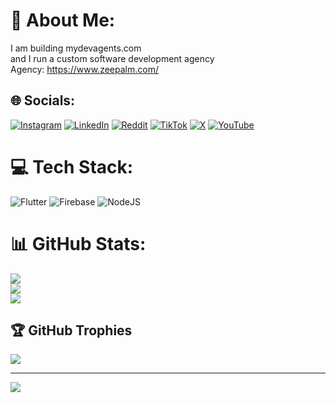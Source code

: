 # 💫 About Me:
I am building mydevagents.com<br>and I run a custom software development agency<br>Agency: https://www.zeepalm.com/


## 🌐 Socials:
[![Instagram](https://img.shields.io/badge/Instagram-%23E4405F.svg?logo=Instagram&logoColor=white)](https://instagram.com/zubithdev) [![LinkedIn](https://img.shields.io/badge/LinkedIn-%230077B5.svg?logo=linkedin&logoColor=white)](https://linkedin.com/in/zubithedev) [![Reddit](https://img.shields.io/badge/Reddit-%23FF4500.svg?logo=Reddit&logoColor=white)](https://reddit.com/user/zubi10001) [![TikTok](https://img.shields.io/badge/TikTok-%23000000.svg?logo=TikTok&logoColor=white)](https://tiktok.com/@zubithedev) [![X](https://img.shields.io/badge/X-black.svg?logo=X&logoColor=white)](https://x.com/zubithdev) [![YouTube](https://img.shields.io/badge/YouTube-%23FF0000.svg?logo=YouTube&logoColor=white)](https://youtube.com/@zubithedev) 

# 💻 Tech Stack:
![Flutter](https://img.shields.io/badge/Flutter-%2302569B.svg?style=for-the-badge&logo=Flutter&logoColor=white) ![Firebase](https://img.shields.io/badge/firebase-%23039BE5.svg?style=for-the-badge&logo=firebase) ![NodeJS](https://img.shields.io/badge/node.js-6DA55F?style=for-the-badge&logo=node.js&logoColor=white)
# 📊 GitHub Stats:
![](https://github-readme-stats.vercel.app/api?username=zubi1001&theme=dark&hide_border=true&include_all_commits=false&count_private=true)<br/>
![](https://github-readme-streak-stats.herokuapp.com/?user=zubi1001&theme=dark&hide_border=true)<br/>
![](https://github-readme-stats.vercel.app/api/top-langs/?username=zubi1001&theme=dark&hide_border=true&include_all_commits=false&count_private=true&layout=compact)

## 🏆 GitHub Trophies
![](https://github-profile-trophy.vercel.app/?username=zubi1001&theme=radical&no-frame=false&no-bg=true&margin-w=4)

---
[![](https://visitcount.itsvg.in/api?id=zubi1001&icon=0&color=0)](https://visitcount.itsvg.in)

<!-- Proudly created with GPRM ( https://gprm.itsvg.in ) -->
